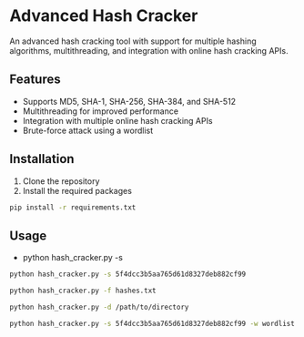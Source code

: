 # Advanced Hash Cracker

An advanced hash cracking tool with support for multiple hashing algorithms, multithreading, and integration with online hash cracking APIs.

## Features
- Supports MD5, SHA-1, SHA-256, SHA-384, and SHA-512
- Multithreading for improved performance
- Integration with multiple online hash cracking APIs
- Brute-force attack using a wordlist

## Installation
1. Clone the repository
2. Install the required packages
```sh
pip install -r requirements.txt
```

## Usage

- python hash_cracker.py -s <hash>

```sh
python hash_cracker.py -s 5f4dcc3b5aa765d61d8327deb882cf99
```
```sh
python hash_cracker.py -f hashes.txt
```
```sh
python hash_cracker.py -d /path/to/directory
```
```sh
python hash_cracker.py -s 5f4dcc3b5aa765d61d8327deb882cf99 -w wordlist.txt
```
